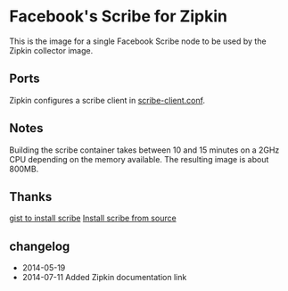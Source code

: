 # Facebook's Scribe for Zipkin

This is the image for a single Facebook Scribe node 
to be used by the Zipkin collector image.

## Ports
Zipkin configures a scribe client in [scribe-client.conf](https://github.com/twitter/zipkin/blob/1.1.0/zipkin-redis/config/scribe-client.conf).

## Notes
Building the scribe container takes between 10 and 15 minutes on a 2GHz CPU depending on the memory available.
The resulting image is about 800MB.
## Thanks
[gist to install scribe](https://gist.github.com/elprup/5642303)
[Install scribe from source](https://github.com/huandu/huandu.github.io/blob/master/_posts/2014-03-04-install-facebookscribe-from-source.md)

## changelog
* 2014-05-19 
* 2014-07-11 Added Zipkin documentation link
